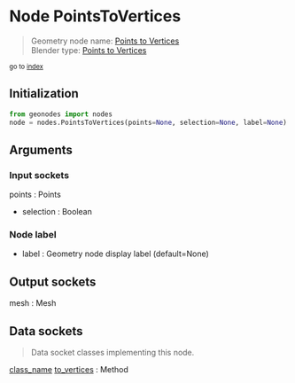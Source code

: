 
# Node PointsToVertices

> Geometry node name: [Points to Vertices](https://docs.blender.org/manual/en/latest/modeling/geometry_nodes/material/points_to_vertices.html)<br>
  Blender type: [Points to Vertices](https://docs.blender.org/api/current/bpy.types.GeometryNodePointsToVertices.html)
  
<sub>go to [index](/docs/index.md)</sub>

## Initialization

```python
from geonodes import nodes
node = nodes.PointsToVertices(points=None, selection=None, label=None)
```



## Arguments


### Input sockets

points : Points
- selection : Boolean

### Node label

- label : Geometry node display label (default=None)

## Output sockets

mesh : Mesh

## Data sockets

> Data socket classes implementing this node.
  
[class_name](docs/sockets/Points.md) [to_vertices](docs/sockets/Points.md#to_vertices) : Method

